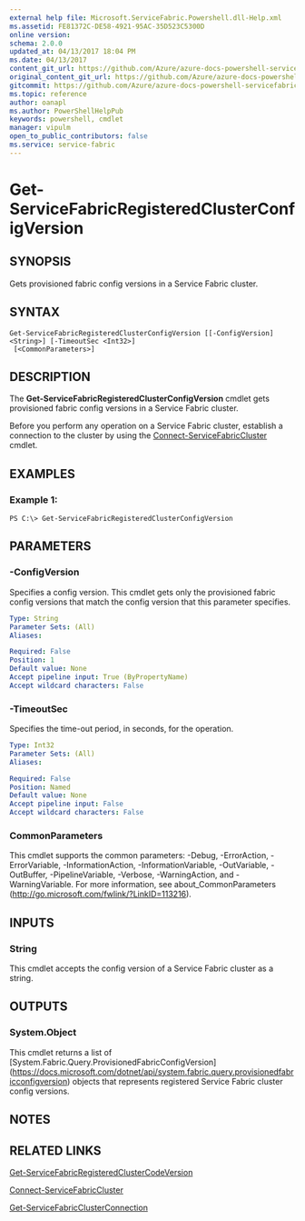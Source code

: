 ```yaml
---
external help file: Microsoft.ServiceFabric.Powershell.dll-Help.xml
ms.assetid: FE81372C-DE58-4921-95AC-35D523C5300D
online version:
schema: 2.0.0
updated_at: 04/13/2017 18:04 PM
ms.date: 04/13/2017
content_git_url: https://github.com/Azure/azure-docs-powershell-servicefabric/blob/V5.6_Updates/Service-Fabric-cmdlets/ServiceFabric/vlatest/Get-ServiceFabricRegisteredClusterConfigVersion.md
original_content_git_url: https://github.com/Azure/azure-docs-powershell-servicefabric/blob/V5.6_Updates/Service-Fabric-cmdlets/ServiceFabric/vlatest/Get-ServiceFabricRegisteredClusterConfigVersion.md
gitcommit: https://github.com/Azure/azure-docs-powershell-servicefabric/blob/e4666c66ecad8bb641483d243bfac15b26f72282
ms.topic: reference
author: oanapl
ms.author: PowerShellHelpPub
keywords: powershell, cmdlet
manager: vipulm
open_to_public_contributors: false
ms.service: service-fabric
---
```


# Get-ServiceFabricRegisteredClusterConfigVersion

## SYNOPSIS
Gets provisioned fabric config versions in a Service Fabric cluster.

## SYNTAX

```
Get-ServiceFabricRegisteredClusterConfigVersion [[-ConfigVersion] <String>] [-TimeoutSec <Int32>]
 [<CommonParameters>]
```

## DESCRIPTION
The **Get-ServiceFabricRegisteredClusterConfigVersion** cmdlet gets provisioned fabric config versions in a Service Fabric cluster.

Before you perform any operation on a Service Fabric cluster, establish a connection to the cluster by using the [Connect-ServiceFabricCluster](./Connect-ServiceFabricCluster.md) cmdlet.

## EXAMPLES

### Example 1:
```
PS C:\> Get-ServiceFabricRegisteredClusterConfigVersion
```

## PARAMETERS

### -ConfigVersion
Specifies a config version.
This cmdlet gets only the provisioned fabric config versions that match the config version that this parameter specifies.

```yaml
Type: String
Parameter Sets: (All)
Aliases: 

Required: False
Position: 1
Default value: None
Accept pipeline input: True (ByPropertyName)
Accept wildcard characters: False
```

### -TimeoutSec
Specifies the time-out period, in seconds, for the operation.

```yaml
Type: Int32
Parameter Sets: (All)
Aliases: 

Required: False
Position: Named
Default value: None
Accept pipeline input: False
Accept wildcard characters: False
```

### CommonParameters
This cmdlet supports the common parameters: -Debug, -ErrorAction, -ErrorVariable, -InformationAction, -InformationVariable, -OutVariable, -OutBuffer, -PipelineVariable, -Verbose, -WarningAction, and -WarningVariable. For more information, see about_CommonParameters (http://go.microsoft.com/fwlink/?LinkID=113216).

## INPUTS

### String
This cmdlet accepts the config version of a Service Fabric cluster as a string.

## OUTPUTS

### System.Object
This cmdlet returns a list of [System.Fabric.Query.ProvisionedFabricConfigVersion] (https://docs.microsoft.com/dotnet/api/system.fabric.query.provisionedfabricconfigversion) objects that represents registered Service Fabric cluster config versions.

## NOTES

## RELATED LINKS

[Get-ServiceFabricRegisteredClusterCodeVersion](./Get-ServiceFabricRegisteredClusterCodeVersion.md)

[Connect-ServiceFabricCluster](./Connect-ServiceFabricCluster.md)

[Get-ServiceFabricClusterConnection](./Get-ServiceFabricClusterConnection.md)
